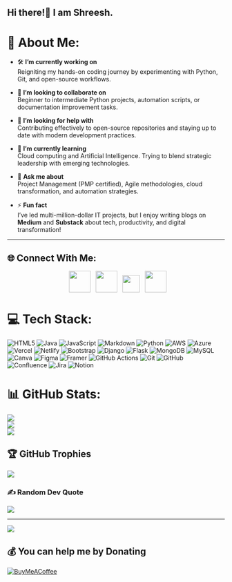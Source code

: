 ## Hi there!👋 I am Shreesh.

# 💫 About Me:

- 🛠 **I’m currently working on**  
  Reigniting my hands-on coding journey by experimenting with Python, Git, and open-source workflows.

- 🤝 **I’m looking to collaborate on**  
  Beginner to intermediate Python projects, automation scripts, or documentation improvement tasks.

- 🧠 **I’m looking for help with**  
  Contributing effectively to open-source repositories and staying up to date with modern development practices.

- 🌱 **I’m currently learning**  
  Cloud computing and Artificial Intelligence. Trying to blend strategic leadership with emerging technologies.

- 💬 **Ask me about**  
  Project Management (PMP certified), Agile methodologies, cloud transformation, and automation strategies.

- ⚡ **Fun fact**  
  I’ve led multi-million-dollar IT projects, but I enjoy writing blogs on **Medium** and **Substack** about tech, productivity, and digital transformation!

---

## 🌐 Connect With Me:
<p align="center">
&nbsp; <a href="mailto:shree25g@gmail.com" target="_blank" rel="noopener noreferrer"><img src="https://img.icons8.com/?size=100&id=P7UIlhbpWzZm&format=png&color=000000"  width="50" /></a>
&nbsp; <a href="https://www.linkedin.com/in/shreesh-pandey" target="_blank" rel="noopener noreferrer"><img src="https://img.icons8.com/?size=100&id=xuvGCOXi8Wyg&format=png&color=000000" width="50"  /></a>
&nbsp; <a href="[https://substack.com/@theterran" target="_blank" rel="noopener noreferrer"><img src="https://img.icons8.com/?size=100&id=kcZe5woKzcQY&format=png&color=FF7731" width="40" /></a>  
&nbsp; <a href="https://www.medium.com/theterran" target="_blank" rel="noopener noreferrer"><img src="https://img.icons8.com/?size=100&id=XVNvUWCvvlD9&format=png&color=000000" width="50" /></a>
</p>

# 💻 Tech Stack:
![HTML5](https://img.shields.io/badge/html5-%23E34F26.svg?style=for-the-badge&logo=html5&logoColor=white) ![Java](https://img.shields.io/badge/java-%23ED8B00.svg?style=for-the-badge&logo=openjdk&logoColor=white) ![JavaScript](https://img.shields.io/badge/javascript-%23323330.svg?style=for-the-badge&logo=javascript&logoColor=%23F7DF1E) ![Markdown](https://img.shields.io/badge/markdown-%23000000.svg?style=for-the-badge&logo=markdown&logoColor=white) ![Python](https://img.shields.io/badge/python-3670A0?style=for-the-badge&logo=python&logoColor=ffdd54) ![AWS](https://img.shields.io/badge/AWS-%23FF9900.svg?style=for-the-badge&logo=amazon-aws&logoColor=white) ![Azure](https://img.shields.io/badge/azure-%230072C6.svg?style=for-the-badge&logo=microsoftazure&logoColor=white) ![Vercel](https://img.shields.io/badge/vercel-%23000000.svg?style=for-the-badge&logo=vercel&logoColor=white) ![Netlify](https://img.shields.io/badge/netlify-%23000000.svg?style=for-the-badge&logo=netlify&logoColor=#00C7B7) ![Bootstrap](https://img.shields.io/badge/bootstrap-%238511FA.svg?style=for-the-badge&logo=bootstrap&logoColor=white) ![Django](https://img.shields.io/badge/django-%23092E20.svg?style=for-the-badge&logo=django&logoColor=white) ![Flask](https://img.shields.io/badge/flask-%23000.svg?style=for-the-badge&logo=flask&logoColor=white) ![MongoDB](https://img.shields.io/badge/MongoDB-%234ea94b.svg?style=for-the-badge&logo=mongodb&logoColor=white) ![MySQL](https://img.shields.io/badge/mysql-4479A1.svg?style=for-the-badge&logo=mysql&logoColor=white) ![Canva](https://img.shields.io/badge/Canva-%2300C4CC.svg?style=for-the-badge&logo=Canva&logoColor=white) ![Figma](https://img.shields.io/badge/figma-%23F24E1E.svg?style=for-the-badge&logo=figma&logoColor=white) ![Framer](https://img.shields.io/badge/Framer-black?style=for-the-badge&logo=framer&logoColor=blue) ![GitHub Actions](https://img.shields.io/badge/github%20actions-%232671E5.svg?style=for-the-badge&logo=githubactions&logoColor=white) ![Git](https://img.shields.io/badge/git-%23F05033.svg?style=for-the-badge&logo=git&logoColor=white) ![GitHub](https://img.shields.io/badge/github-%23121011.svg?style=for-the-badge&logo=github&logoColor=white) ![Confluence](https://img.shields.io/badge/confluence-%23172BF4.svg?style=for-the-badge&logo=confluence&logoColor=white) ![Jira](https://img.shields.io/badge/jira-%230A0FFF.svg?style=for-the-badge&logo=jira&logoColor=white) ![Notion](https://img.shields.io/badge/Notion-%23000000.svg?style=for-the-badge&logo=notion&logoColor=white)
# 📊 GitHub Stats:
![](https://github-readme-stats.vercel.app/api?username=shreesh-pandey&theme=dark&hide_border=false&include_all_commits=false&count_private=false)<br/>
![](https://nirzak-streak-stats.vercel.app/?user=shreesh-pandey&theme=dark&hide_border=false)<br/>
![](https://github-readme-stats.vercel.app/api/top-langs/?username=shreesh-pandey&theme=dark&hide_border=false&include_all_commits=false&count_private=false&layout=compact)

## 🏆 GitHub Trophies
![](https://github-profile-trophy.vercel.app/?username=shreesh-pandey&theme=radical&no-frame=false&no-bg=true&margin-w=4)

### ✍️ Random Dev Quote
![](https://quotes-github-readme.vercel.app/api?type=horizontal&theme=radical)

---
[![](https://visitcount.itsvg.in/api?id=shreesh-pandey&icon=0&color=0)](https://visitcount.itsvg.in)
## 💰 You can help me by Donating
  [![BuyMeACoffee](https://img.shields.io/badge/Buy%20Me%20a%20Coffee-ffdd00?style=for-the-badge&logo=buy-me-a-coffee&logoColor=black)](https://buymeacoffee.com/theterran) 

  
<!-- Proudly created with GPRM ( https://gprm.itsvg.in ) -->
